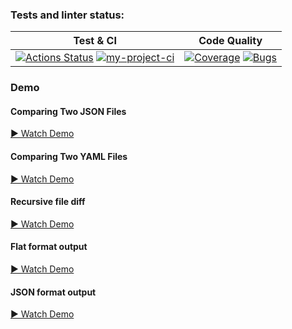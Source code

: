 ### Tests and linter status:
| Test & CI | Code Quality |
|-----------|--------------|
| [![Actions Status](https://github.com/Freemason-EAG/frontend-project-46/actions/workflows/hexlet-check.yml/badge.svg)](https://github.com/Freemason-EAG/frontend-project-46/actions) [![my-project-ci](https://github.com/Freemason-EAG/frontend-project-46/actions/workflows/my-project-ci.yml/badge.svg)](https://github.com/Freemason-EAG/frontend-project-46/actions/workflows/my-project-ci.yml) |  [![Coverage](https://sonarcloud.io/api/project_badges/measure?project=Freemason-EAG_frontend-project-46&metric=coverage)](https://sonarcloud.io/summary/new_code?id=Freemason-EAG_frontend-project-46) [![Bugs](https://sonarcloud.io/api/project_badges/measure?project=Freemason-EAG_frontend-project-46&metric=bugs)](https://sonarcloud.io/summary/new_code?id=Freemason-EAG_frontend-project-46) |
 

### Demo 

#### Comparing Two JSON Files 
[▶️ Watch Demo](https://asciinema.org/a/mGebINwCBop2DlN5F04NH0b5Q) 

#### Comparing Two YAML Files 
[▶️ Watch Demo](https://asciinema.org/a/cIB4kiMWPfTkV9EYP1xeKg4rJ)

#### Recursive file diff
[▶️ Watch Demo](https://asciinema.org/a/D2CueuI9GO5wB5wx4pIbizmw0)

#### Flat format output
[▶️ Watch Demo](https://asciinema.org/a/GPIKZPVH5Fk2rJ2tdAw3wpTNZ)

#### JSON format output
[▶️ Watch Demo](https://asciinema.org/a/AcNJW4CO3fQFROx8N2TCZ5EpX)



<!-- #### Comparing Two JSON Files
<a href="https://asciinema.org/a/mGebINwCBop2DlN5F04NH0b5Q">
    <img src="https://asciinema.org/a/mGebINwCBop2DlN5F04NH0b5Q.png" width="300" alt="Demo: Comparing Two JSON Files">
</a>

#### Comparing Two YAML Files
<a href="https://asciinema.org/a/cIB4kiMWPfTkV9EYP1xeKg4rJ">
    <img src="https://asciinema.org/a/cIB4kiMWPfTkV9EYP1xeKg4rJ.png" width="300" alt="Demo: Comparing Two YAML Files">
</a>












